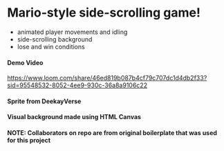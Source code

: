 # Mario-style side-scrolling game!

- animated player movements and idling
- side-scrolling background
- lose and win conditions

#### Demo Video
https://www.loom.com/share/46ed819b087b4cf79c707dc1d4db2f33?sid=95548532-8052-4ee9-930c-36a8a9106c22

#### Sprite from DeekayVerse
#### Visual background made using HTML Canvas
#### NOTE: Collaborators on repo are from original boilerplate that was used for this project

